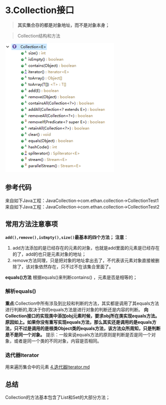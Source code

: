 # 3.Collection接口
>**其实集合存的都是对象地址，而不是对象本身；**




>Collection结构和方法

![](_v_images/20200429133315575_31719.png)


## 参考代码

来自如下Java工程：JavaCollection->com.ethan.collection->CollectionTest1
来自如下Java工程：JavaCollection->com.ethan.collection->CollectionTest2

## 常用方法注意事项
**`add(),remove(),isEmpty(),size()`最基本的四个方法；**
**注意**：
1. add方法添加的是已经存在的元素的对象，也就是add里面的元素是已经存在的了，add的也只是元素对象的地址；
2. remove方法同理，只是把对象的地址拿出去了，不代表该元素对象直接被删除了，该对象依然存在，只不过不在该集合里面了。

**equals()方法**
根据equals()来判断contains()	，元素是否是相等的；

### 解析equals()
**重点**:Collection中所有涉及到比较和判断的方法，其实都是调用了其equals方法进行判断的,取决于你的equals方法是进行对象的判断还是内容的判断。
**向Collection接口的实现类中添加obj元素时候，要求obj所在类实现equals方法。原因如上。如果你没有重写实现equals方法，那么其实还是调用的是equals方法，只不过是调用的是根类Object类的equals方法，该方法众所周知，只是判断是不是同一个对象。**
提示：一般来说equals方法的原则是判断是否是同一个对象，或者是同一个类的不同对象，内容是否相同。

### 迭代器Iterator
用来遍历集合中的元素
[4.迭代器Iterator.md](file:///F:/VnoteJava/1.Java基础/集合全解/4.迭代器Iterator.md)



## 总结

Collection的方法基本包含了List和Set的大部分方法；